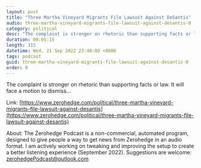 ```yaml
---
layout: post
title: "Three Martha Vineyard Migrants File Lawsuit Against DeSantis"
audio: three-martha-vineyard-migrants-file-lawsuit-against-desantis-0
category: political
desc: "The complaint is stronger on rhetoric than supporting facts or law. It will face a motion to dismiss..."
duration: 00:05:15
length: 315
datetime: Wed, 21 Sep 2022 23:40:00 +0000
tags: podcast
guid: three-martha-vineyard-migrants-file-lawsuit-against-desantis-0
order: 0
---
```

The complaint is stronger on rhetoric than supporting facts or law. It will face a motion to dismiss...

Link: [https://www.zerohedge.com/political/three-martha-vineyard-migrants-file-lawsuit-against-desantis](https://www.zerohedge.com/political/three-martha-vineyard-migrants-file-lawsuit-against-desantis)

About: The Zerohedge Podcast is a non-commercial, automated program, designed to give people a way to get news from Zerohedge in an audio format.  I am actively working on tweaking and improving the setup to create a better listening experience (September 2022).  Suggestions are welcome: [zerohedgePodcast@outlook.com](mailto:zerohedgePodcast@outlook.com)
